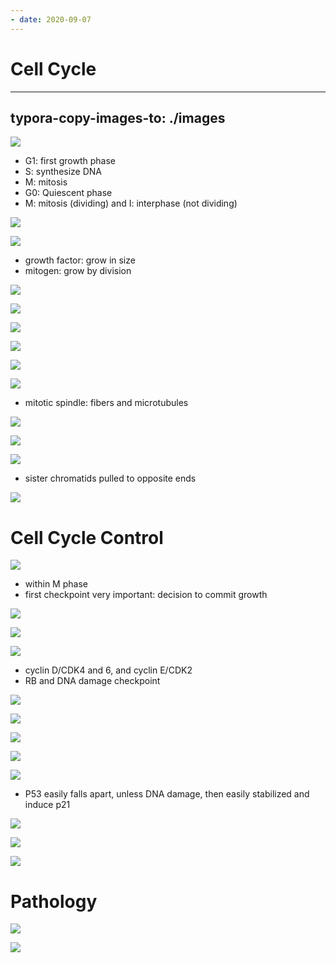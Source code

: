 ```yaml
---
- date: 2020-09-07
---
```


# Cell Cycle
---

## typora-copy-images-to: ./images

![](https://photos.thisispiggy.com/file/wikiFiles/1B464E04-617D-423F-B680-39AA9EA5224A.jpg)

- G1: first growth phase
- S: synthesize DNA
- M: mitosis
- G0: Quiescent phase
- M: mitosis (dividing) and I: interphase (not dividing)

![](https://photos.thisispiggy.com/file/wikiFiles/51CAEEA7-6DA6-40AA-B102-33DF4E800E23.jpg)

![](https://photos.thisispiggy.com/file/wikiFiles/D8570310-4E6A-4D6E-B72D-D385F5F6A840.jpg)

- growth factor: grow in size
- mitogen: grow by division

![](https://photos.thisispiggy.com/file/wikiFiles/DC06123D-CE8A-4D72-B2ED-6D8B323F5784.jpg)

![](https://photos.thisispiggy.com/file/wikiFiles/F8ED2954-E944-4790-AF5A-6E4CC4B78D88.jpg)

![](https://photos.thisispiggy.com/file/wikiFiles/156F0625-B797-4500-BFD9-54B72691151B.jpg)

![](https://photos.thisispiggy.com/file/wikiFiles/03CBBE31-6809-47C7-B099-3FA6427A0D8F.jpg)

![](https://photos.thisispiggy.com/file/wikiFiles/40F285A3-8F37-47B5-A3F0-91674FF6F7B1.jpg)

![](https://photos.thisispiggy.com/file/wikiFiles/43A2FDCF-6C07-4FF8-A05F-04F3A98C0530.jpg)

- mitotic spindle: fibers and microtubules

![](https://photos.thisispiggy.com/file/wikiFiles/F3B9A18F-AD4E-4CB8-B899-83927C8E17D9.jpg)

![](https://photos.thisispiggy.com/file/wikiFiles/02825877-0937-4C2D-84E2-B2749287F760.jpg)

![](https://photos.thisispiggy.com/file/wikiFiles/E13C9763-E6AB-48CA-BA1B-BA30E59EBDA3.jpg)

- sister chromatids pulled to opposite ends

![](https://photos.thisispiggy.com/file/wikiFiles/700105DA-7855-4003-8CE0-106D0474F452.jpg)

# Cell Cycle Control

![](https://photos.thisispiggy.com/file/wikiFiles/6005BAE5-90E1-4134-898E-CEC04499E6BD.jpg)

- within M phase
- first checkpoint very important: decision to commit growth

![](https://photos.thisispiggy.com/file/wikiFiles/ECA10D42-518E-4B12-859C-AB46706DF81B.jpg)

![](https://photos.thisispiggy.com/file/wikiFiles/53DF69BC-8846-49BA-886B-6DE13D58FD20.jpg)

![](https://photos.thisispiggy.com/file/wikiFiles/701C0754-85A2-4378-816A-6E53AFB44CA8.jpg)

- cyclin D/CDK4 and 6, and cyclin E/CDK2
- RB and DNA damage checkpoint

![](https://photos.thisispiggy.com/file/wikiFiles/E662CED3-B4CF-476E-9B5E-16FD3C8188A1.jpg)

![](https://photos.thisispiggy.com/file/wikiFiles/831CCBA2-8417-4A9C-88FC-50069405EBF4.jpg)

![](https://photos.thisispiggy.com/file/wikiFiles/C4C5108B-214B-4CB7-ACA3-277ADBDBE180.jpg)

![](https://photos.thisispiggy.com/file/wikiFiles/430E496F-263E-40AA-BD92-9BA9BF7ACA0D.jpg)

![](https://photos.thisispiggy.com/file/wikiFiles/DBB01B29-510D-494E-952D-2FD50B174C56.jpg)

- P53 easily falls apart, unless DNA damage, then easily stabilized and induce p21

![](https://photos.thisispiggy.com/file/wikiFiles/0E8F83C6-73EC-448D-8DF9-E285C6A758A6.jpg)

![](https://photos.thisispiggy.com/file/wikiFiles/FDFC0B14-7AF4-4049-BCA8-C2D6EAF5817F.jpg)

![](https://photos.thisispiggy.com/file/wikiFiles/18A75817-F253-4A7C-B5C1-D55979E17939.jpg)

# Pathology

![](https://photos.thisispiggy.com/file/wikiFiles/94D67CC1-A8DA-4EF5-BBBF-3FF661FAF03D.jpg)

![](https://photos.thisispiggy.com/file/wikiFiles/C0879E1F-0962-474F-8D33-79134FF7FE68.jpg)
